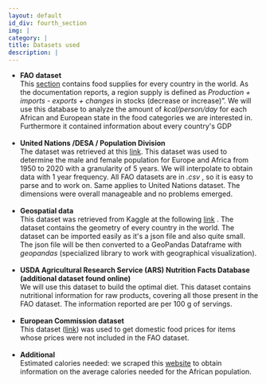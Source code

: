 ```yaml
---
layout: default
id_div: fourth_section
img: |
category: |
title: Datasets used
description: |
---
```

<div class="row">
  <div class="col-sm-12 col-md-2"></div>
  <div class="col-sm-12 col-md-8">
   <p>
   <ul>
     <li> <b>FAO dataset</b> <br>
This <a href="http://www.fao.org/faostat/en/#data" target="_blank">section</a>  contains food supplies for every country in the world. As the documentation reports, a region supply is defined as <i> Production + imports - exports + changes </i> in stocks (decrease or increase)”. We will use this database to analyze the amount of <i> kcal/person/day </i> for each African and European state in the food categories we are interested in. Furthermore it contained information about every country's GDP</li>
     <br>
     <li> <b>United Nations /DESA / Population Division</b> <br>
The dataset was retrieved at this <a href="https://population.un.org/wpp/" target="_blank">link</a>. This dataset was used to determine the male and female population for Europe and Africa from 1950 to 2020 with a granularity of 5 years. We will interpolate to obtain data with 1 year frequency. All FAO datasets are in <i> .csv </i>, so it is easy to parse and to work on. Same applies to United Nations dataset. The dimensions were overall manageable and no problems emerged.</li>
     <br>
     <li> <b>Geospatial data </b><br>
This dataset was retrieved from Kaggle at the following <a href="https://www.kaggle.com/worldbank/world-development-indicators" target="_blank">link</a> . The dataset contains the geometry of every country in the world. The dataset can be imported easily as it's a json file and also quite small. The json file will be then converted to a GeoPandas Dataframe with <i> geopandas </i> (specialized library to work with geographical visualization).</li>
     <br>
      <li> <b>USDA Agricultural Research Service (ARS) Nutrition Facts Database (additional dataset found online) </b> <br>
      We will use this dataset to build the optimal diet. This dataset contains nutritional information for raw products, covering all those present in the FAO dataset. The information reported are per 100 g of servings.</li>
     <br>
     <li> <b>European Commission dataset</b> <br>
       This dataset (<a href="https://ec.europa.eu/info/food-farming-fisheries/farming/facts-and-figures/markets/prices/price-monitoring-sector/eu-prices-selected-representative-products_en"  target="_blank">link</a>) was used to get domestic food prices for items whose prices were not included in the FAO dataset.
     </li>
     <br>
       <li> <b> Additional </b><br>     
Estimated calories needed: we scraped this <a href="https://health.gov/dietaryguidelines/2015/guidelines/appendix-2/" target="_blank">website</a> to obtain information on the average calories needed for the African population. </li>
    </ul>
    </p>
  </div>
  <div class="col-sm-12 col-md-2"></div>
</div>

<div class="row">
</div>
